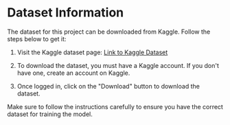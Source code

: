 # Dataset Information

The dataset for this project can be downloaded from Kaggle. Follow the steps below to get it:

1. Visit the Kaggle dataset page:
   [Link to Kaggle Dataset](https://www.kaggle.com/datasets/splcher/animefacedataset)

2. To download the dataset, you must have a Kaggle account. If you don't have one, create an account on Kaggle.

3. Once logged in, click on the "Download" button to download the dataset.

Make sure to follow the instructions carefully to ensure you have the correct dataset for training the model.
